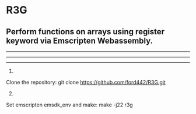 # R3G
Perform functions on arrays using register keyword via Emscripten Webassembly.
------------------------------------------------------------------------------
------------------------------------------------------------------------------
------------------------------------------------------------------------------
------------------------------------------------------------------------------


1.
Clone the repository:   git clone https://github.com/ford442/R3G.git


2.
Set emscripten emsdk_env and make:    make -j22 r3g
